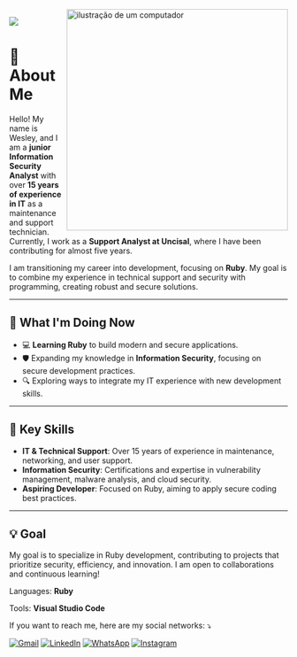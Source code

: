 <img src="https://raw.githubusercontent.com/MicaelliMedeiros/micaellimedeiros/master/image/computer-illustration.png" alt="ilustração de um computador" min-width="400px" max-width="400px" width="400px" align="right">

<p align="left">

![](https://komarev.com/ghpvc/?username=DragonKzWy&color=006bed)
  
   # 👋 About Me  

Hello! My name is Wesley, and I am a **junior Information Security Analyst** with over **15 years of experience in IT** as a maintenance and support technician. Currently, I work as a **Support Analyst at Uncisal**, where I have been contributing for almost five years.  

I am transitioning my career into development, focusing on **Ruby**. My goal is to combine my experience in technical support and security with programming, creating robust and secure solutions.  

---

## 🚀 What I'm Doing Now  
- 💻 **Learning Ruby** to build modern and secure applications.  
- 🛡️ Expanding my knowledge in **Information Security**, focusing on secure development practices.  
- 🔍 Exploring ways to integrate my IT experience with new development skills.  

---

## 🌟 Key Skills  
- **IT & Technical Support**: Over 15 years of experience in maintenance, networking, and user support.  
- **Information Security**: Certifications and expertise in vulnerability management, malware analysis, and cloud security.  
- **Aspiring Developer**: Focused on Ruby, aiming to apply secure coding best practices.  

---

## 💡 Goal  
My goal is to specialize in Ruby development, contributing to projects that prioritize security, efficiency, and innovation. I am open to collaborations and continuous learning!  

</p>


  Languages: **Ruby**



  Tools: **Visual Studio Code**


<p align="left">
  If you want to reach me, here are my social networks: ⤵️
</p>


<p align="left">
  <a href="mailto:wesley.silva.need@gmail.com" title="Gmail">
  <img src="https://img.shields.io/badge/-Gmail-FF0000?style=flat-square&labelColor=FF0000&logo=gmail&logoColor=white&link=wesley.silva.need@gmail.com" alt="Gmail"/></a>
  <a href="https://www.linkedin.com/in/wellsantsilva/" title="LinkedIn">
  <img src="https://img.shields.io/badge/-Linkedin-0e76a8?style=flat-square&logo=Linkedin&logoColor=white&link=https://www.linkedin.com/in/wellsantsilva/" alt="LinkedIn"/></a>
  <a href="https://wa.me/5582996085843" title="WhatsApp">
  <img src="https://img.shields.io/badge/-WhatsApp-25d366?style=flat-square&labelColor=25d366&logo=whatsapp&logoColor=white&link=https://wa.me/5582996085843" alt="WhatsApp"/></a>
  <a href="https://www.instagram.com/well.wy/" title="Instagram">
  <img src="https://img.shields.io/badge/-Instagram-DF0174?style=flat-square&labelColor=DF0174&logo=instagram&logoColor=white&link=https://www.instagram.com/well.wy/" alt="Instagram"/></a>
</p>
